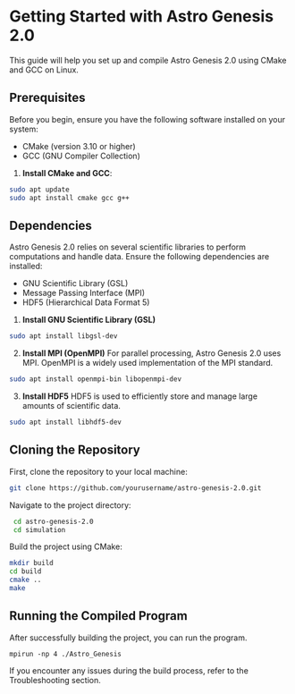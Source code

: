 # Getting Started with Astro Genesis 2.0

This guide will help you set up and compile Astro Genesis 2.0 using CMake and GCC on Linux.

## Prerequisites

Before you begin, ensure you have the following software installed on your system:

- CMake (version 3.10 or higher)
- GCC (GNU Compiler Collection)

1. **Install CMake and GCC**:
```sh
sudo apt update
sudo apt install cmake gcc g++
```

## Dependencies

Astro Genesis 2.0 relies on several scientific libraries to perform computations and handle data. Ensure the following dependencies are installed:

- GNU Scientific Library (GSL)
- Message Passing Interface (MPI)
- HDF5 (Hierarchical Data Format 5)

1. **Install GNU Scientific Library (GSL)**
   
```sh
sudo apt install libgsl-dev
```

2. **Install MPI (OpenMPI)**
For parallel processing, Astro Genesis 2.0 uses MPI. OpenMPI is a widely used implementation of the MPI standard.

```sh
sudo apt install openmpi-bin libopenmpi-dev
```

3. **Install HDF5**
HDF5 is used to efficiently store and manage large amounts of scientific data.

```sh
sudo apt install libhdf5-dev
```

## Cloning the Repository

First, clone the repository to your local machine:
   ```sh
   git clone https://github.com/yourusername/astro-genesis-2.0.git
```


Navigate to the project directory:
   ```sh
    cd astro-genesis-2.0
    cd simulation
```

Build the project using CMake:
   ```sh
   mkdir build
   cd build
   cmake ..
   make
```

## Running the Compiled Program
After successfully building the project, you can run the program.
```
mpirun -np 4 ./Astro_Genesis
```


If you encounter any issues during the build process, refer to the Troubleshooting section.
